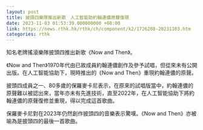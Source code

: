```yaml
---
layout: post
title: 披頭四樂隊推出新歌　人工智能助約翰連儂原聲復現
date: 2023-11-03 01:53:39.000000000 +08:00
link: https://news.rthk.hk/rthk/ch/component/k2/1726208-20231103.htm
categories: rthk
---
```


知名老牌搖滾樂隊披頭四推出新歌《Now and Then》。

《Now and Then》1970年代由已故成員約翰連儂創作及參予試唱，但從來未有公開出版。在人工智能協助下，現時推出的《Now and Then》重現約翰連儂的原聲。

披頭四成員之一、80多歲的保羅麥卡尼表示，在原來的試唱版當中，約翰連儂的原聲難以被認出來，當年亦未有先進技術，直至2022年，在人工智能協助下將約翰連儂的原聲復修並重現，得以完成這首歌曲。

保羅麥卡尼對在2023年仍然創作披頭四的音樂表示驚嘆。《Now and Then》亦被喻為是披頭四的最後一首歌曲。

